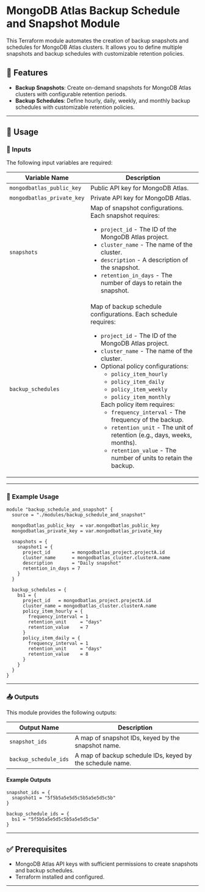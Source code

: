 # MongoDB Atlas Backup Schedule and Snapshot Module

This Terraform module automates the creation of backup snapshots and schedules for MongoDB Atlas clusters. It allows you to define multiple snapshots and backup schedules with customizable retention policies.

## 🚀 Features

- **Backup Snapshots**: Create on-demand snapshots for MongoDB Atlas clusters with configurable retention periods.
- **Backup Schedules**: Define hourly, daily, weekly, and monthly backup schedules with customizable retention policies.

---

## 📌 Usage

### 🔧 Inputs

The following input variables are required:

| Variable Name               | Description |
|-----------------------------|-------------|
| `mongodbatlas_public_key`   | Public API key for MongoDB Atlas. |
| `mongodbatlas_private_key`  | Private API key for MongoDB Atlas. |
| `snapshots`                 | Map of snapshot configurations. Each snapshot requires: <ul><li>`project_id` - The ID of the MongoDB Atlas project.</li><li>`cluster_name` - The name of the cluster.</li><li>`description` - A description of the snapshot.</li><li>`retention_in_days` - The number of days to retain the snapshot.</li></ul> |
| `backup_schedules`          | Map of backup schedule configurations. Each schedule requires: <ul><li>`project_id` - The ID of the MongoDB Atlas project.</li><li>`cluster_name` - The name of the cluster.</li><li>Optional policy configurations:<ul><li>`policy_item_hourly`</li><li>`policy_item_daily`</li><li>`policy_item_weekly`</li><li>`policy_item_monthly`</li></ul> Each policy item requires:<ul><li>`frequency_interval` - The frequency of the backup.</li><li>`retention_unit` - The unit of retention (e.g., days, weeks, months).</li><li>`retention_value` - The number of units to retain the backup.</li></ul></li></ul> |

---

### 📘 Example Usage

```hcl
module "backup_schedule_and_snapshot" {
  source = "./modules/backup_schedule_and_snapshot"

  mongodbatlas_public_key  = var.mongodbatlas_public_key
  mongodbatlas_private_key = var.mongodbatlas_private_key

  snapshots = {
    snapshot1 = {
      project_id        = mongodbatlas_project.projectA.id
      cluster_name      = mongodbatlas_cluster.clusterA.name
      description       = "Daily snapshot"
      retention_in_days = 7
    }
  }

  backup_schedules = {
    bs1 = {
      project_id   = mongodbatlas_project.projectA.id
      cluster_name = mongodbatlas_cluster.clusterA.name
      policy_item_hourly = {
        frequency_interval = 1
        retention_unit     = "days"
        retention_value    = 7
      }
      policy_item_daily = {
        frequency_interval = 1
        retention_unit     = "days"
        retention_value    = 8
      }
    }
  }
}
```

---

### 📤 Outputs

This module provides the following outputs:

| Output Name         | Description |
|---------------------|-------------|
| `snapshot_ids`      | A map of snapshot IDs, keyed by the snapshot name. |
| `backup_schedule_ids` | A map of backup schedule IDs, keyed by the schedule name. |

#### Example Outputs

```hcl
snapshot_ids = {
  snapshot1 = "5f5b5a5e5d5c5b5a5e5d5c5b"
}

backup_schedule_ids = {
  bs1 = "5f5b5a5e5d5c5b5a5e5d5c5a"
}
```

---

## ✅ Prerequisites

- MongoDB Atlas API keys with sufficient permissions to create snapshots and backup schedules.
- Terraform installed and configured.

---
